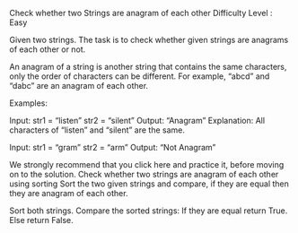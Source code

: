 Check whether two Strings are anagram of each other
Difficulty Level : Easy

Given two strings. The task is to check whether given strings are anagrams of each other or not. 

An anagram of a string is another string that contains the same characters, only the order of characters can be different. For example, “abcd” and “dabc” are an anagram of each other.

Examples:

Input: str1 = “listen”  str2 = “silent”
Output: “Anagram”
Explanation: All characters of “listen” and “silent” are the same.


Input: str1 = “gram”  str2 = “arm”
Output: “Not Anagram”

We strongly recommend that you click here and practice it, before moving on to the solution.
Check whether two strings are anagram of each other using sorting
Sort the two given strings and compare, if they are equal then they are anagram of each other.

Sort both strings.
Compare the sorted strings: 
If they are equal return True.
Else return False.
